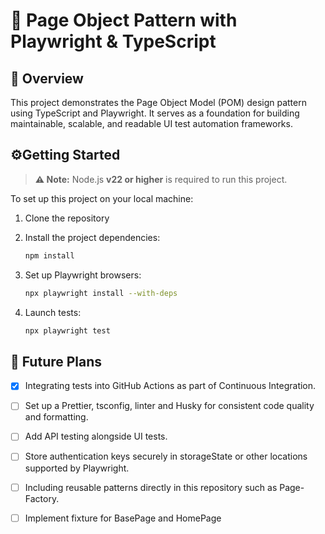 # 🧩 Page Object Pattern with Playwright & TypeScript

## 📘 Overview

This project demonstrates the Page Object Model (POM) design pattern using TypeScript and Playwright.
It serves as a foundation for building maintainable, scalable, and readable UI test automation frameworks.

## ⚙️Getting Started

> **⚠️ Note:** Node.js **v22 or higher** is required to run this project.

To set up this project on your local machine:

1. Clone the repository
2. Install the project dependencies:
   ```bash
   npm install
   ```
3. Set up Playwright browsers:
   ```bash
   npx playwright install --with-deps
   ```
4. Launch tests:

   ```bash
   npx playwright test

   ```

## 🚀 Future Plans

- [x] Integrating tests into GitHub Actions as part of Continuous Integration.

- [ ] Set up a Prettier, tsconfig, linter and Husky for consistent code quality and formatting.

- [ ] Add API testing alongside UI tests.

- [ ] Store authentication keys securely in storageState or other locations supported by Playwright.

- [ ] Including reusable patterns directly in this repository such as Page-Factory.

- [ ] Implement fixture for BasePage and HomePage
